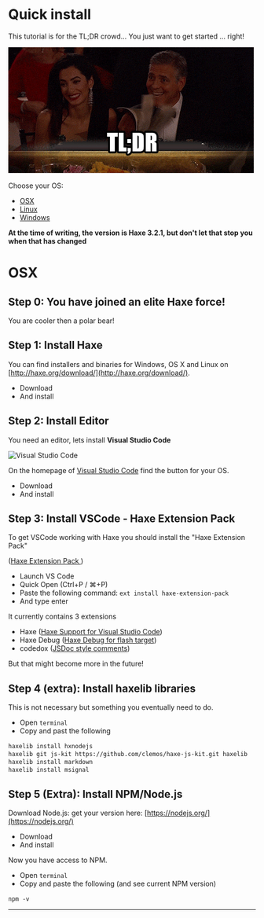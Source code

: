 # Quick install

This tutorial is for the TL;DR crowd...
You just want to get started ... right!

![](../img/tldr.gif)

Choose your OS:

* [OSX](#osx)
* [Linux](#linux)
* [Windows](#windows)

__At the time of writing, the version is Haxe 3.2.1, but don't let that stop you when that has changed__

<a name="osx"></a>
# OSX

## Step 0: You have joined an elite Haxe force!

You are cooler then a polar bear!

## Step 1: Install Haxe

You can find installers and binaries for Windows, OS X and Linux on [http://haxe.org/download/](http://haxe.org/download/).

- Download
- And install

## Step 2: Install Editor

You need an editor, lets install **Visual Studio Code**

![Visual Studio Code](https://haxe.org/img/ide/vscode.gif)

On the homepage of [Visual Studio Code](https://code.visualstudio.com/) find the button for your OS.

- Download
- And install

## Step 3: Install VSCode - Haxe Extension Pack

To get VSCode working with Haxe you should install the "Haxe Extension Pack"

([Haxe Extension Pack ](https://marketplace.visualstudio.com/items?itemName=vshaxe.haxe-extension-pack))

- Launch VS Code
- Quick Open (Ctrl+P / ⌘+P)
- Paste the following command: `ext install haxe-extension-pack`
- And type enter

It currently contains 3 extensions

- Haxe ([Haxe Support for Visual Studio Code](https://marketplace.visualstudio.com/items?itemName=nadako.vshaxe))
- Haxe Debug ([Haxe Debug for flash target](https://marketplace.visualstudio.com/items?itemName=vshaxe.haxe-debug))
- codedox ([JSDoc style comments](https://marketplace.visualstudio.com/items?itemName=wiggin77.codedox))

But that might become more in the future!

## Step 4 (extra): Install haxelib libraries

This is not necessary but something you eventually need to do.

- Open `terminal`
- Copy and past the following

```
haxelib install hxnodejs
haxelib git js-kit https://github.com/clemos/haxe-js-kit.git haxelib
haxelib install markdown
haxelib install msignal
```

## Step 5 (Extra): Install NPM/Node.js

Download Node.js: get your version here: [https://nodejs.org/](https://nodejs.org/)

- Download
- And install

Now you have access to NPM.

- Open `terminal`
- Copy and paste the following (and see current NPM version)

```
npm -v
```

---
